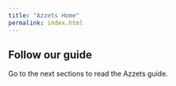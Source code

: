 ```yaml
---
title: "Azzets Home"
permalink: index.html
---
```


## Follow our guide

Go to the next sections to read the Azzets guide.
